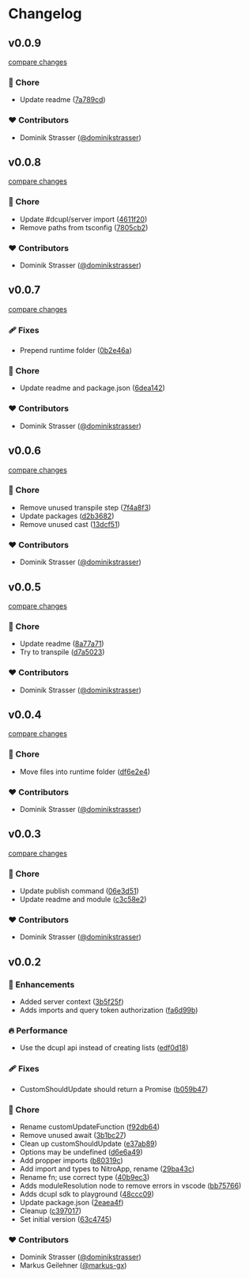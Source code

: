 # Changelog


## v0.0.9

[compare changes](https://github.com/dcupl/dcupl-nuxt/compare/v0.0.8...v0.0.9)

### 🏡 Chore

- Update readme ([7a789cd](https://github.com/dcupl/dcupl-nuxt/commit/7a789cd))

### ❤️ Contributors

- Dominik Strasser ([@dominikstrasser](http://github.com/dominikstrasser))

## v0.0.8

[compare changes](https://github.com/dcupl/dcupl-nuxt/compare/v0.0.7...v0.0.8)

### 🏡 Chore

- Update #dcupl/server import ([4611f20](https://github.com/dcupl/dcupl-nuxt/commit/4611f20))
- Remove paths from tsconfig ([7805cb2](https://github.com/dcupl/dcupl-nuxt/commit/7805cb2))

### ❤️ Contributors

- Dominik Strasser ([@dominikstrasser](http://github.com/dominikstrasser))

## v0.0.7

[compare changes](https://github.com/dcupl/dcupl-nuxt/compare/v0.0.6...v0.0.7)

### 🩹 Fixes

- Prepend runtime folder ([0b2e46a](https://github.com/dcupl/dcupl-nuxt/commit/0b2e46a))

### 🏡 Chore

- Update readme and package.json ([6dea142](https://github.com/dcupl/dcupl-nuxt/commit/6dea142))

### ❤️ Contributors

- Dominik Strasser ([@dominikstrasser](http://github.com/dominikstrasser))

## v0.0.6

[compare changes](https://github.com/dcupl/dcupl-nuxt/compare/v0.0.5...v0.0.6)

### 🏡 Chore

- Remove unused transpile step ([7f4a8f3](https://github.com/dcupl/dcupl-nuxt/commit/7f4a8f3))
- Update packages ([d2b3682](https://github.com/dcupl/dcupl-nuxt/commit/d2b3682))
- Remove unused cast ([13dcf51](https://github.com/dcupl/dcupl-nuxt/commit/13dcf51))

### ❤️ Contributors

- Dominik Strasser ([@dominikstrasser](http://github.com/dominikstrasser))

## v0.0.5

[compare changes](https://github.com/dcupl/dcupl-nuxt/compare/v0.0.4...v0.0.5)

### 🏡 Chore

- Update readme ([8a77a71](https://github.com/dcupl/dcupl-nuxt/commit/8a77a71))
- Try to transpile ([d7a5023](https://github.com/dcupl/dcupl-nuxt/commit/d7a5023))

### ❤️ Contributors

- Dominik Strasser ([@dominikstrasser](http://github.com/dominikstrasser))

## v0.0.4

[compare changes](https://github.com/dcupl/dcupl-nuxt/compare/v0.0.3...v0.0.4)

### 🏡 Chore

- Move files into runtime folder ([df6e2e4](https://github.com/dcupl/dcupl-nuxt/commit/df6e2e4))

### ❤️ Contributors

- Dominik Strasser ([@dominikstrasser](http://github.com/dominikstrasser))

## v0.0.3

[compare changes](https://github.com/dcupl/dcupl-nuxt/compare/v0.0.2...v0.0.3)

### 🏡 Chore

- Update publish command ([06e3d51](https://github.com/dcupl/dcupl-nuxt/commit/06e3d51))
- Update readme and module ([c3c58e2](https://github.com/dcupl/dcupl-nuxt/commit/c3c58e2))

### ❤️ Contributors

- Dominik Strasser ([@dominikstrasser](http://github.com/dominikstrasser))

## v0.0.2


### 🚀 Enhancements

- Added server context ([3b5f25f](https://github.com/dcupl/dcupl-nuxt/commit/3b5f25f))
- Adds imports and query token authorization ([fa6d99b](https://github.com/dcupl/dcupl-nuxt/commit/fa6d99b))

### 🔥 Performance

- Use the dcupl api instead of creating lists ([edf0d18](https://github.com/dcupl/dcupl-nuxt/commit/edf0d18))

### 🩹 Fixes

- CustomShouldUpdate should return a Promise ([b059b47](https://github.com/dcupl/dcupl-nuxt/commit/b059b47))

### 🏡 Chore

- Rename customUpdateFunction ([f92db64](https://github.com/dcupl/dcupl-nuxt/commit/f92db64))
- Remove unused await ([3b1bc27](https://github.com/dcupl/dcupl-nuxt/commit/3b1bc27))
- Clean up customShouldUpdate ([e37ab89](https://github.com/dcupl/dcupl-nuxt/commit/e37ab89))
- Options may be undefined ([d6e6a49](https://github.com/dcupl/dcupl-nuxt/commit/d6e6a49))
- Add propper imports ([b80319c](https://github.com/dcupl/dcupl-nuxt/commit/b80319c))
- Add import and types to NitroApp, rename ([29ba43c](https://github.com/dcupl/dcupl-nuxt/commit/29ba43c))
- Rename fn; use correct type ([40b9ec3](https://github.com/dcupl/dcupl-nuxt/commit/40b9ec3))
- Adds moduleResolution node to remove errors in vscode ([bb75766](https://github.com/dcupl/dcupl-nuxt/commit/bb75766))
- Adds dcupl sdk to playground ([48ccc09](https://github.com/dcupl/dcupl-nuxt/commit/48ccc09))
- Update package.json ([2eaea4f](https://github.com/dcupl/dcupl-nuxt/commit/2eaea4f))
- Cleanup ([c397017](https://github.com/dcupl/dcupl-nuxt/commit/c397017))
- Set initial version ([63c4745](https://github.com/dcupl/dcupl-nuxt/commit/63c4745))

### ❤️ Contributors

- Dominik Strasser ([@dominikstrasser](http://github.com/dominikstrasser))
- Markus Geilehner ([@markus-gx](http://github.com/markus-gx))

